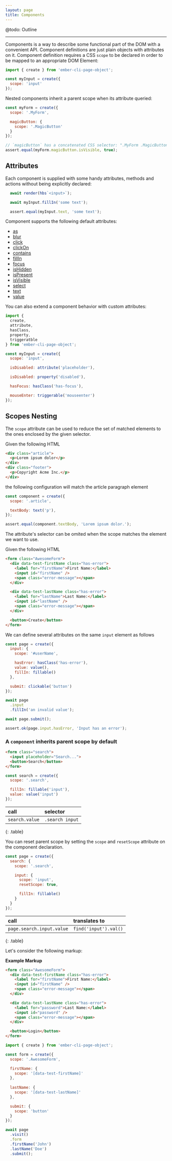 ```yaml
---
layout: page
title: Components
---
```


@todo: Outline

---

Components is a way to describe some functional part of the DOM with a convenient API. Component definitions are just plain objects with attributes on it. Component definition requires a CSS `scope` to be declared in order to be mapped to an appropriate DOM Element:

```js
import { create } from 'ember-cli-page-object';

const myInput = create({
  scope: 'input'
});
```

Nested components inherit a parent scope when its attribute queried:

```js
const myForm = create({
  scope: '.MyForm',

  magicButton: {
    scope: '.MagicButton'
  }
});

// `magicButton` has a concatenated CSS selector: ".MyForm .MagicButton"
assert.equal(myForm.magicButton.isVisible, true);
```

## Attributes

Each component is supplied with some handy attributes, methods and actions without being explicitly declared:

```js
  await render(hbs`<input>`);

  await myInput.fillIn('some text');

  assert.equal(myInput.text, 'some text');
```

Component supports the following default attributes:

* [as](./api/as)
* [blur](./api/blur)
* [click](./api/clickable)
* [clickOn](./api/click-on-text)
* [contains](./api/contains)
* [fillIn](./api/fillable)
* [focus](./api/focus)
* [isHidden](./api/is-hidden)
* [isPresent](./api/is-present)
* [isVisible](./api/is-visible)
* [select](./api/selectable)
* [text](./api/text)
* [value](./api/value)

You can also extend a component behavior with custom attributes:

```js
import {
  create,
  attribute,
  hasClass,
  property,
  triggeratble
} from 'ember-cli-page-object';

const myInput = create({
  scope: 'input',

  isDisabled: attribute('placeholder'),

  isDisabled: property('disabled'),

  hasFocus: hasClass('has-focus'),

  mouseEnter: triggerable('mouseenter')
});
```

## Scopes Nesting

The `scope` attribute can be used to reduce the set of matched elements to the ones enclosed by the given selector.

Given the following HTML

```html
<div class="article">
  <p>Lorem ipsum dolor</p>
</div>
<div class="footer">
  <p>Copyright Acme Inc.</p>
</div>
```

the following configuration will match the article paragraph element

```js
const component = create({
  scope: '.article',

  textBody: text('p'),
});

assert.equal(component.textBody, 'Lorem ipsum dolor.');
```

The attribute's selector can be omited when the scope matches the element we want to use.

Given the following HTML

```html
<form class="AwesomeForm">
  <div data-test-firstName class="has-error">
    <label for="firstName">First Name:</label>
    <input id="firstName" />
    <span class="error-message"></span>
  </div>

  <div data-test-lastName class="has-error">
    <label for="lastName">Last Name:</label>
    <input id="lastName" />
    <span class="error-message"></span>
  </div>

  <button>Create</button>
</form>
```

We can define several attributes on the same `input` element as follows

```js
const page = create({
  input: {
    scope: '#userName',

    hasError: hasClass('has-error'),
    value: value(),
    fillIn: fillable()
  },

  submit: clickable('button')
});

await page
  .input
  .fillIn('an invalid value');

await page.submit();

assert.ok(page.input.hasError, 'Input has an error');
```

### A `component` inherits parent scope by default

```html
<form class="search">
  <input placeholder="Search...">
  <button>Search</button>
</form>
```

```js
const search = create({
  scope: '.search',

  fillIn: fillable('input'),
  value: value('input')
});
```

| call           | selector        |
|:---------------|:----------------|
| `search.value` | `.search input` |
{: .table}

You can reset parent scope by setting the `scope` and `resetScope` attribute on the component declaration.

```js
const page = create({
  search: {
    scope: '.search',

    input: {
      scope: 'input',
      resetScope: true,

      fillIn: fillable()
    }
  }
});
```

| call                      | translates to         |
|:--------------------------|:----------------------|
| `page.search.input.value` | `find('input').val()` |
{: .table}


Let's consider the following markup:


__Example Markup__

```html
<form class="AwesomeForm">
  <div data-test-firstName class="has-error">
    <label for="firstName">First Name:</label>
    <input id="firstName" />
    <span class="error-message"></span>
  </div>

  <div data-test-lastName class="has-error">
    <label for="password">Last Name:</label>
    <input id="password" />
    <span class="error-message"></span>
  </div>

  <button>Login</button>
</form>
```

```js
import { create } from 'ember-cli-page-object';

const form = create({
  scope: '.AwesomeForm',

  firstName: {
    scope: '[data-test-firstName]'
  },
  
  lastName: {
    scope: '[data-test-lastName]'
  },

  submit: {
    scope: 'button'
  }
});

await page
  .visit()
  .form
  .firstName('John')
  .lastName('Doe')
  .submit();
```
